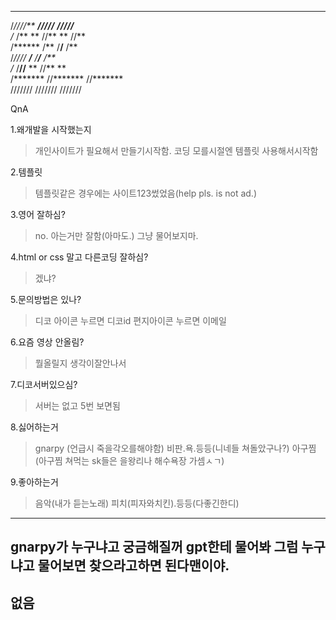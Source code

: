 














 ******     *******     *******    
/*////**   **/////**   **/////**   
/*   /**  **     //** **     //**  
/******  /**      /**/**      /**  
/*//// **/**      /**/**      /**  
/*    /**//**     ** //**     **   
/*******  //*******   //*******    
///////    ///////     ///////     






































QnA

1.왜개발을 시작했는지
>개인사이트가 필요해서 만들기시작함.
코딩 모를시절엔 템플릿 사용해서시작함

2.템플릿
>템플릿같은 경우에는 사이트123썼었음(help pls. is not ad.)

3.영어 잘하심?
>no. 아는거만 잘함(아마도.) 그냥 물어보지마.

4.html or css 말고 다른코딩 잘하심?
>겠냐?

5.문의방법은 있나?
>디코 아이콘 누르면 디코id 편지아이콘 누르면 이메일

6.요즘 영상 안올림?
>뭘올릴지 생각이잘안나서

7.디코서버있으심?
>서버는 없고 5번 보면됨

8.싫어하는거
>gnarpy (언급시 죽을각오를해야함)
>비판.욕.등등(니네들 쳐돌았구나?)
>아구찜(아구찜 쳐먹는 sk들은 을왕리나 해수욕장 가셈ㅅㄱ)

9.좋아하는거
>음악(내가 듣는노래)
>피치(피자와치킨).등등(다좋긴한디)
----------------
gnarpy가 누구냐고 궁금해질꺼 
gpt한테 물어봐 그럼 누구냐고 물어보면 찾으라고하면 된다맨이야.
----------------
없음
----------------
